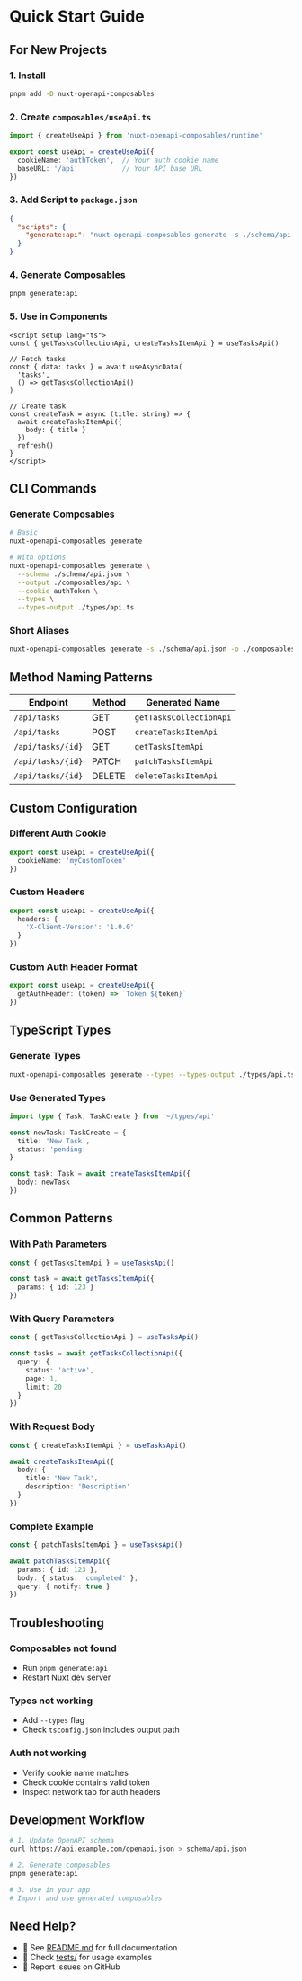 # Quick Start Guide

## For New Projects

### 1. Install

```bash
pnpm add -D nuxt-openapi-composables
```

### 2. Create `composables/useApi.ts`

```typescript
import { createUseApi } from 'nuxt-openapi-composables/runtime'

export const useApi = createUseApi({
  cookieName: 'authToken',  // Your auth cookie name
  baseURL: '/api'           // Your API base URL
})
```

### 3. Add Script to `package.json`

```json
{
  "scripts": {
    "generate:api": "nuxt-openapi-composables generate -s ./schema/api.json -o ./composables/api --types"
  }
}
```

### 4. Generate Composables

```bash
pnpm generate:api
```

### 5. Use in Components

```vue
<script setup lang="ts">
const { getTasksCollectionApi, createTasksItemApi } = useTasksApi()

// Fetch tasks
const { data: tasks } = await useAsyncData(
  'tasks',
  () => getTasksCollectionApi()
)

// Create task
const createTask = async (title: string) => {
  await createTasksItemApi({
    body: { title }
  })
  refresh()
}
</script>
```

## CLI Commands

### Generate Composables

```bash
# Basic
nuxt-openapi-composables generate

# With options
nuxt-openapi-composables generate \
  --schema ./schema/api.json \
  --output ./composables/api \
  --cookie authToken \
  --types \
  --types-output ./types/api.ts
```

### Short Aliases

```bash
nuxt-openapi-composables generate -s ./schema/api.json -o ./composables/api -c authToken -t
```

## Method Naming Patterns

| Endpoint | Method | Generated Name |
|----------|--------|----------------|
| `/api/tasks` | GET | `getTasksCollectionApi` |
| `/api/tasks` | POST | `createTasksItemApi` |
| `/api/tasks/{id}` | GET | `getTasksItemApi` |
| `/api/tasks/{id}` | PATCH | `patchTasksItemApi` |
| `/api/tasks/{id}` | DELETE | `deleteTasksItemApi` |

## Custom Configuration

### Different Auth Cookie

```typescript
export const useApi = createUseApi({
  cookieName: 'myCustomToken'
})
```

### Custom Headers

```typescript
export const useApi = createUseApi({
  headers: {
    'X-Client-Version': '1.0.0'
  }
})
```

### Custom Auth Header Format

```typescript
export const useApi = createUseApi({
  getAuthHeader: (token) => `Token ${token}`
})
```

## TypeScript Types

### Generate Types

```bash
nuxt-openapi-composables generate --types --types-output ./types/api.ts
```

### Use Generated Types

```typescript
import type { Task, TaskCreate } from '~/types/api'

const newTask: TaskCreate = {
  title: 'New Task',
  status: 'pending'
}

const task: Task = await createTasksItemApi({
  body: newTask
})
```

## Common Patterns

### With Path Parameters

```typescript
const { getTasksItemApi } = useTasksApi()

const task = await getTasksItemApi({
  params: { id: 123 }
})
```

### With Query Parameters

```typescript
const { getTasksCollectionApi } = useTasksApi()

const tasks = await getTasksCollectionApi({
  query: {
    status: 'active',
    page: 1,
    limit: 20
  }
})
```

### With Request Body

```typescript
const { createTasksItemApi } = useTasksApi()

await createTasksItemApi({
  body: {
    title: 'New Task',
    description: 'Description'
  }
})
```

### Complete Example

```typescript
const { patchTasksItemApi } = useTasksApi()

await patchTasksItemApi({
  params: { id: 123 },
  body: { status: 'completed' },
  query: { notify: true }
})
```

## Troubleshooting

### Composables not found
- Run `pnpm generate:api`
- Restart Nuxt dev server

### Types not working
- Add `--types` flag
- Check `tsconfig.json` includes output path

### Auth not working
- Verify cookie name matches
- Check cookie contains valid token
- Inspect network tab for auth headers

## Development Workflow

```bash
# 1. Update OpenAPI schema
curl https://api.example.com/openapi.json > schema/api.json

# 2. Generate composables
pnpm generate:api

# 3. Use in your app
# Import and use generated composables
```

## Need Help?

- 📖 See [README.md](./README.md) for full documentation
- 🧪 Check [tests/](./tests/) for usage examples
- 🐛 Report issues on GitHub

